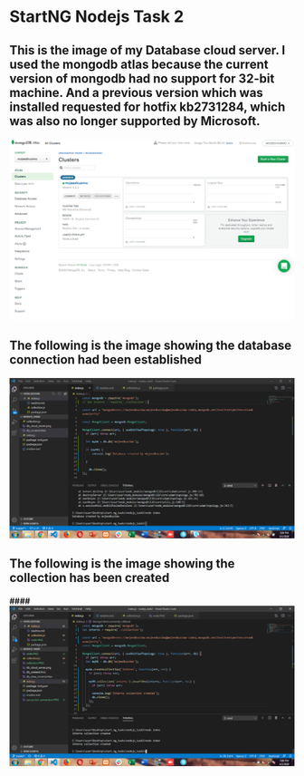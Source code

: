 # StartNG Nodejs Task 2

## This is the image of my Database cloud server. I used the mongodb atlas because the current version of mongodb had no support for 32-bit machine. And a previous version which was installed requested for hotfix kb2731284, which was also no longer supported by Microsoft.

#### ![db_cloud_server](db_cloud_server.png)

## The following is the image showing the database connection had been established

#### ![db_cloud_server](db_view_created.PNG)

## The following is the image showing the collection has been created

#### #### ![db_cloud_server](collection_created.PNG)
